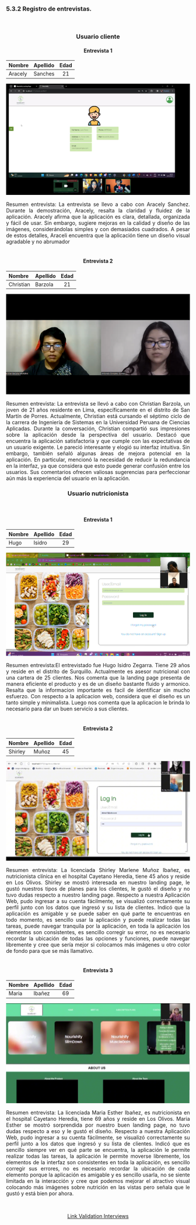 <h3>5.3.2 Registro de entrevistas. </a></h3><br>

<div align ="center">

### **Usuario cliente**

<h4>Entrevista 1</h4>

| Nombre  | Apellido | Edad |
| :------ | :------- | :--: |
| Aracely | Sanches  |  21  |

<img src="../../images/registro-entrevistas-sprint-3/aracely-cliente.png" >



<p align="justify">Resumen entrevista: La entrevista se llevo a cabo con Aracely Sanchez. Durante la demostración, Aracely, resalta la claridad y fluidez de la aplicación. Aracely afirma que la aplicación es clara, detallada, organizada y fácil de usar. Sin embargo, sugiere mejoras en la calidad y diseño de las imágenes, considerándolas simples y con demasiados cuadrados. A pesar de estos detalles, Araceli encuentra que la aplicación tiene un diseño visual agradable y no abrumador
<br><br>
<h4>Entrevista 2</h4>

| Nombre  | Apellido | Edad |
| :------ | :------- | :--: |
| Christian  | Barzola  |  21  |

<img src="../../images/registro-entrevistas-sprint-3/antonella-entrevista.png" >



<p align="justify">Resumen entrevista: La entrevista se llevó a cabo con Christian Barzola, un joven de 21 años residente en Lima, específicamente en el distrito de San Martín de Porres. Actualmente, Christian está cursando el séptimo ciclo de la carrera de Ingeniería de Sistemas en la Universidad Peruana de Ciencias Aplicadas.
Durante la conversación, Christian compartió sus impresiones sobre la aplicación desde la perspectiva del usuario. Destacó que encuentra la aplicación satisfactoria y que cumple con las expectativas de un usuario exigente. Le pareció interesante y elogió su interfaz intuitiva. Sin embargo, también señaló algunas áreas de mejora potencial en la aplicación. En particular, mencionó la necesidad de reducir la redundancia en la interfaz, ya que considera que esto puede generar confusión entre los usuarios. Sus comentarios ofrecen valiosas sugerencias para perfeccionar aún más la experiencia del usuario en la aplicación.

### **Usuario nutricionista**

<div align ="center">


<br>
<h4>Entrevista 1</h4>

| Nombre  | Apellido | Edad |
| :------ | :------- | :--: |
|  Hugo |  Isidro  | 29  |

<img src="../../images/registro-entrevistas-sprint-3/gabriel-entrevista.png" >
<p align="justify">Resumen entrevista:El entrevistado fue Hugo Isidro Zegarra. Tiene 29 años y reside en el distrito de Surquillo. Actualmente es asesor nutricional con una cartera de 25 clientes. Nos comenta que la landing page presenta de manera eficiente el producto y es de un diseño bastante fluido y armonico. Resalta que la informacion importante es facil de identificar sin mucho esfuerzo. Con respecto a la aplicacion web, considera que el diseño es un tanto simple y minimalista. Luego nos comenta que la aplicacion le brinda lo necesario para dar un buen servicio a sus clientes.
<br><br>
<h4>Entrevista 2</h4>

| Nombre  | Apellido | Edad |
| :------ | :------- | :--: |
|  Shirley |  Muñoz  | 45    |

<img src="../../images/registro-entrevistas-sprint-3/sebastian-1.png    " >
<p align="justify">Resumen entrevista: La licenciada Shirley Marlene Muñoz Ibañez, es nutricionista clínica en el hospital Cayetano Heredia, tiene 45 años y reside en Los Olivos. Shirley se mostró interesada en nuestro landing page, le gustó nuestros tipos de planes para los clientes, le gustó el diseño y no tuvo dudas respecto a nuestro landing page. Respecto a nuestra Aplicación Web, pudo ingresar a su cuenta fácilmente, se visualizó correctamente su perfil junto con los datos que ingresó y su lista de clientes. Indicó que la aplicación es amigable y se puede saber en qué parte te encuentras en todo momento, es sencillo usar la aplicación y puede realizar todas las tareas, puede navegar tranquila por la aplicación, en toda la aplicación los elementos son consistentes, es sencillo corregir su error, no es necesario recordar la ubicación de todas las opciones y funciones, puede navegar libremente y cree que sería mejor si colocamos más imágenes u otro color de fondo para que se más llamativo. 
<br><br>
<h4>Entrevista 3</h4>

| Nombre  | Apellido | Edad |
| :------ | :------- | :--: |
| Maria  | Ibañez   | 69    |

<img src="../../images/registro-entrevistas-sprint-3/sebastian-2.png " >
<p align="justify">Resumen entrevista: La licenciada Maria Esther Ibañez, es nutricionista en el hospital Cayetano Heredia, tiene 69 años y reside en Los Olivos. Maria Esther se mostró sorprendida por nuestro buen landing page, no tuvo dudas respecto a eso y le gustó el diseño. Respecto a nuestra Aplicación Web, pudo ingresar a su cuenta fácilmente, se visualizó correctamente su perfil junto a los datos que ingresó y su lista de clientes. Indicó que es sencillo siempre ver en qué parte se encuentra, la aplicación le permite realizar todas las tareas, la aplicación le permite moverse libremente, los elementos de la interfaz son consistentes en toda la aplicación, es sencillo corregir sus errores, no es necesario recordar la ubicación de cada elemento porque la aplicación es amigable y es sencillo usarla, no se siente limitada en la interacción y cree que podemos mejorar el atractivo visual colocando más imágenes sobre nutrición en las vistas pero señala que le gustó y está bien por ahora.
</div>
</br>

<a href="https://upcedupe-my.sharepoint.com/personal/u20201c794_upc_edu_pe/_layouts/15/stream.aspx?id=%2Fpersonal%2Fu20201c794%5Fupc%5Fedu%5Fpe%2FDocuments%2Fupc%2Dpre%2D202302%2Dsi730%2DSW52%2DNourishify%2Dvalidation%2Dsprint%2D3%2Emp4&referrer=StreamWebApp%2EWeb&referrerScenario=AddressBarCopied%2Eview">Link Validation Interviews </a>